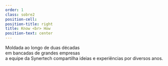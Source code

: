 ```yaml
---
order: 1
class: sobre2
position-cell: 
position-title: right
title: Know <br> How
position-text: center
---
```


Moldada ao longo de duas décadas<br>em bancadas de grandes empresas<br> a equipe da Synertech compartilha ideias e experiências por diversos anos.
